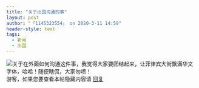 ```yaml
---
title: "关于出国沟通的事"
layout: post
author: "「1145323554」 on 2020-3-11 14:59"
header-style: text
tags:
  - 新闻
  - 出国
---
```


<head>
 <script type="text/javascript">replyreload += ',' + 6389669;</script>
</head>
<body>
 <img src="https://bbs.boniu123.cc/static/image/smiley/2jingz/29.gif" smilieid="319">关于在外面如何沟通这件事，我觉得大家要团结起来，让菲律宾大街飘满华文字体，哈哈！随便瞎侃，大家勿喷！ 
 <div class="locked">
   游客，如果您要查看本帖隐藏内容请 
  <a href="forum.php?mod=post&amp;action=reply&amp;fid=2&amp;tid=577979" onclick="showWindow('reply', this.href)">回复</a> 
 </div>
 <br> 
 <br>
</body>


